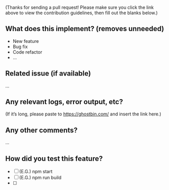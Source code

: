(Thanks for sending a pull request! Please make sure you click the link above to view the contribution guidelines, then fill out the blanks below.)

What does this implement?  (removes unneeded)
---------------------------------------------------

- New feature
- Bug fix
- Code refactor
- ...

Related issue (if available)
------------------------------------------
…


Any relevant logs, error output, etc?
-------------------------------------
(If it’s long, please paste to https://ghostbin.com/ and insert the link here.)


Any other comments?
-------------------
…

How did you test this feature?
---------------------------

- [ ] (E.G.) npm start
- [ ] (E.G.) npm run build
- [ ] 